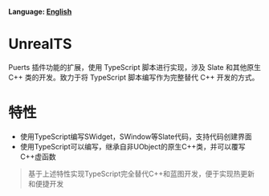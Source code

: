 **Language: [English](README.en.md)**

# UnrealTS
Puerts 插件功能的扩展，使用 TypeScript 脚本进行实现，涉及 Slate 和其他原生 C++ 类的开发。致力于将 TypeScript 脚本编写作为完整替代 C++ 开发的方式。

# 特性
* 使用TypeScript编写SWidget，SWindow等Slate代码，支持代码创建界面
* 使用TypeScript可以编写，继承自非UObject的原生C++类，并可以覆写C++虚函数

> 基于上述特性实现TypeScript完全替代C++和蓝图开发，便于实现热更新和便捷开发
